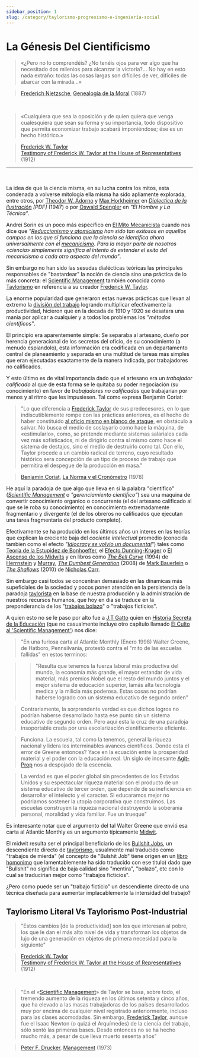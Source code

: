```yaml
---
sidebar_position: 1
slug: /category/taylorismo-progresismo-e-ingeniería-social
---
```


# La Génesis Del Cientificismo

>«¿Pero no lo comprendéis? ¿No tenéis ojos para ver
algo que ha necesitado dos milenios para alcanzar la victoria?... No hay en esto nada extraño: todas las cosas
largas son difíciles de ver, difíciles de abarcar con la
mirada...»

><a href="https://es.wikipedia.org/wiki/Friedrich_Nietzsche" target="_blank" rel="noopener noreferrer">Frederich Nietzsche</a>, [Genealogía de la Moral](https://archive.org/details/la-genealogia-de-la-moral-by-friedrich-nietzsche) (1887)

<br />

>«Cualquiera que sea la oposición y de quien quiera que venga cualesquiera que sean su forma y su importancia, todo dispositivo que permita economizar trabajo acabará imponiéndose; ése es un hecho histórico.»

><a href="https://es.wikipedia.org/wiki/Frederick_Winslow_Taylor" target="_blank" rel="noopener noreferrer">Frederick W. Taylor</a> <br />
>[Testimony of Frederick W. Taylor at the House of Representatives](https://books.google.com.ar/books?id=6y7bAAAAMAAJ&printsec=frontcover&hl=es&source=gbs_ge_summary_r&cad=0#v=onepage&q&f=false) (1912)


<hr />

<br />

La idea de que la ciencia misma, en su lucha contra los mitos, esta condenada a volverse mitología ella misma ha sido apliamente explorada, entre otros, por [Theodor W. Adorno](https://es.wikipedia.org/wiki/Theodor_Adorno) y [Max Horkheimer](/) en *[Dialectica de la ilustración](https://comunicacionyteorias1.files.wordpress.com/2011/08/horkheimer-m-y-adorno-t-w-dialectica-de-la-ilustracion.pdf) <span class="pdf">[PDF]</span>* (1947) o por [Oswald Spengler](https://es.wikipedia.org/wiki/Oswald_Spengler) en *"El Hombre y La Técnica"*.


Andrei Sorin es un poco más especifico en <span class="lnk">[El Mito Mecanicista](/textosI/soft&mind/s&m2) </span> cuando nos dice que *"<span class="lnk">[Reduccionismo y atomicismo](/textosI/soft&mind/s&m2#reduccionismo-y-atomismo)</span> han sido tan exitosos en aquellos campos en los que sí funciona que la ciencia se identifica ahora universalmente con el <a href="https://es.wikipedia.org/wiki/Mecanicismo" target="_blank" rel="noopener noreferrer">mecanicismo</a>. Para la mayor parte de nosotros «ciencia» simplemente significa el intento de extender el exito del mecanicismo a cada otro aspecto del mundo"*.


Sin embargo no han sido las sesudas dialécticas teóricas las principales responsables de "bastardear" la noción de ciencia sino una práctica de lo más concreta: el <span class="lnk">[Scientific Management](/textosi/t&c/t&c3/#scientific-management-acabar-con-el-oficio-para-acabar-con-el-control-obrero-de-los-tiempos-de-producción)</span> también conocida como <a href="https://es.wikipedia.org/wiki/Taylorismo" target="_blank" rel="noopener noreferrer">Taylorismo</a> en referencia a su creador <a href="https://es.wikipedia.org/wiki/Frederick_Winslow_Taylor" target="_blank" rel="noopener noreferrer">Frederick W. Taylor</a>.

La enorme popularidad que generaron estas nuevas prácticas que llevan al extremo la [división del trabajo](https://es.wikipedia.org/wiki/Divisi%C3%B3n_del_trabajo) logrando multiplicar efectivamente la productividad, hicieron que en la decada de 1910 y 1920 se desatara una mania por aplicar a cualquier y a todos los problemas los *"métodos cientificos"*.


El principio era aparentemente simple: Se separaba al artesano, dueño por herencia generacional de los secretos del oficio, de su conocimiento (a menudo espiandolo), esta información era codificada en un departamento central de planeamiento y separada en una multitud de tareas más simples que eran ejecutadas exactamente de la manera indicada, por trabajadores no calificados.


Y esto último es de vital importancia dado que el artesano era un *trabajador calificado* al que de esta forma se le quitaba su poder negociación (su conocimiento) en favor de *trabajadores no calificados* que trabajarian por menos y al rítmo que les impusiesen. Tal como expresa Benjamin Coriat:


>"Lo que diferencia a <a href="https://es.wikipedia.org/wiki/Frederick_Winslow_Taylor" target="_blank" rel="noopener noreferrer">Frederick Taylor</a> de sus predecesores, en lo que indiscutiblemente rompe con las prácticas anteriores, es el hecho de haber constituido <span class="lnk">[al oficio mismo en blanco de ataque](/textosI/t&c/t&c3#scientific-management-acabar-con-el-oficio-para-acabar-con-el-control-obrero-de-los-tiempos-de-producción)</span>, en obstáculo a salvar. No busca el medio de soslayarlo como hace la máquina, de «estimularlo», como, se pretende mediante sistemas salariales cada vez más sofisticados, ni de dirigirlo contra sí mismo como hace el sistema de destajos, sino el medio de destruirlo como tal. Con ello, Taylor procede a un cambio radical de terreno, cuyo resultado histórico sera concepción de un tipo de proceso de trabajo que permitira el despegue de la producción en masa."

>[Benjamin Coriat](https://www.todostuslibros.com/autor/coriat-benjamin), <span class="lnk">[La Norma y el Cronómetro](/textosI/t&c/t&c3)</span> (1978)



He aquí la paradoja de que algo que lleva en sí la palabra "cientifico" (*<span class="lnk">[Scientific Management](/textosi/t&c/t&c3/#scientific-management-acabar-con-el-oficio-para-acabar-con-el-control-obrero-de-los-tiempos-de-producción)</span>* o *"gerenciamiento científico"*) sea una maquina de convertir conocimiento organico o concurrente (el del artesano calificado al que se le roba su conocimiento) en conocimiento extremadamente fragmentario y divergente (el de los obreros no calificados que ejecutan una tarea fragmentaria del producto completo).




Efectivamente se ha producido en los últimos años un interes en las teorías que explican la creciente baja del *cociente intelectual* promedio (conocida tambien como el efecto *"[Idiocracy se volvio un documental](https://medium.com/bouncin-and-behavin-blogs/proof-that-the-movie-idiocracy-is-becoming-a-documentary-602a65737535)"*) tales como [Teoría de la Estupidez de Bonhoeffer](https://es.wikipedia.org/wiki/Idiocracia), el [Efecto Dunning-Kruger](https://es.wikipedia.org/wiki/Efecto_Dunning-Kruger) o [El Ascenso de los Midwits](https://www.youtube.com/watch?v=9agM261CSJU) y en libros como *[The Bell Curve](https://archive.org/details/TheBellCurve_201603/page/n1)* (1994) de [Herrnstein](https://es.wikipedia.org/wiki/Richard_J._Herrnstein) y [Murray](https://es.wikipedia.org/wiki/Charles_Murray), *[The Dumbest Generation](https://archive.org/details/TheDumbestGeneration)* (2008) de [Mark Bauerlein](https://es.wikipedia.org/wiki/Mark_Bauerlein) o *[The Shallows](https://archive.org/details/TheShallowsWhatTheInternetIsDoingToOurBrains)* (2010) de [Nicholas Carr](https://es.wikipedia.org/wiki/Nicholas_Carr).






Sin embargo casi todos se concentran demasiado en las dinamicas más supeficiales de la sociedad y pocos ponen atención en la persistencia de la paradoja <a href="https://es.wikipedia.org/wiki/Taylorismo" target="_blank" rel="noopener noreferrer">taylorista</a> en la base de nuestra producción y la administración de nuestros recursos humanos, que hoy en dia se traduce en la preponderancia de los "[trabajos bolazo](https://en.wikipedia.org/wiki/Bullshit_Jobs)" o "trabajos ficticios".


A quien esto no se le paso por alto fue a <a href="https://es.wikipedia.org/wiki/John_Taylor_Gatto" target="_blank" rel="noopener noreferrer">J.T Gatto</a> quien en <span class="lnk">[Historia Secreta de la Educación](/textosI/category/historia-secreta-de-la-educación-2003-jt-gatto)</span> (que no casualmente incluye otro capítulo llamado <span class="lnk">[El Culto al 'Scientific Management'](/textosI/edu/edu3)</span>) nos dice:

>"En una furiosa carta al Atlantic Monthly (Enero 1998) Walter Greene, de Hatboro, Pennsilvania, protestó contra el "mito de las escuelas fallidas" en estos terminos:


>>"Resulta que tenemos la fuerza laboral más productiva del mundo, la economía más grande, el mayor estandar de vida material, más premios Nobel que el resto del mundo juntos y el mejor sistema de educación superior, lamás alta tecnología medica y la milicia más poderosa. Estas cosas no podrían haberse logrado con un sistema educativo de segundo orden"


>Contrariamente, la sorprendente verdad es que dichos logros no podrían haberse desarrollado hasta ese punto sin un sistema educativo de segundo orden. Pero aquí esta la cruz de una paradoja insoportable crada por una escolarización cientificamente eficiente.


>Funciona. La escuela, tal como la tenemos, general la riqueza nacional y lidera los interminables avances científicos. Donde esta el error de Greene entonces? Yace en la ecuación entre la prosperidad material y el poder con la educación real. Un siglo de incesante [Agit-Prop](https://es.wikipedia.org/wiki/Agitprop) nos a despojado de la escencia.


>La verdad es que el poder global sin precedentes de los Estados Unidos y su espectacular riqueza material son el producto de un sistema educativo de tercer orden, que depende de su ineficiencia en desarrollar el intelecto y el caracter. Si educaramos mejor no podriamos sostener la utopía corporativa que construimos. Las escuelas construyen la riqueza nacional destruyendo la soberania personal, moralidad y vida familiar. Fue un trueque"

Es interesante notar que el argumento del tal Walter Greene que envió esa carta al Atlantic Monthly es un argumento típicamente [Midwit](https://www.youtube.com/watch?v=9agM261CSJU).

El midwit resulta ser el principal beneficiario de los [Bullshit Jobs](https://en.wikipedia.org/wiki/Bullshit_Jobs), un descendiente directo de <a href="https://es.wikipedia.org/wiki/Taylorismo" target="_blank" rel="noopener noreferrer">taylorismo</a>, usualmente mal traducido como "trabajos de mierda" (el concepto de "Bulshit Job" tiene origen en un [libro homonimo](https://en.wikipedia.org/wiki/Bullshit_Jobs) que lamentablemente ha sido traducido con ese titulo) dado que "Bullshit" no significa de baja calidad sino "mentira", "bolazo", etc con lo cual se traducirian mejor como "trabajos ficticios". 


¿Pero como puede ser un "trabajo ficticio" un descendiente directo de una técnica diseñada para aumentar implacablemente la intensidad del trabajo?

## Taylorismo Literal Vs Taylorismo Post-Industrial

>"Estos cambios [de la productividad] son los que interesan al pobre,
los que le dan el más alto nivel de vida y transforman los objetos
de lujo de una generación en objetos de primera necesidad para la
siguiente"

><a href="https://es.wikipedia.org/wiki/Frederick_Winslow_Taylor" target="_blank" rel="noopener noreferrer">Frederick W. Taylor</a> <br />
>[Testimony of Frederick W. Taylor at the House of Representatives](https://books.google.com.ar/books?id=6y7bAAAAMAAJ&printsec=frontcover&hl=es&source=gbs_ge_summary_r&cad=0#v=onepage&q&f=false) (1912)
<br />

>"En el «<span class="lnk">[Scientific Management](/textosi/t&c/t&c3/#scientific-management-acabar-con-el-oficio-para-acabar-con-el-control-obrero-de-los-tiempos-de-producción)</span>» de Taylor se basa, sobre todo, el tremendo aumento de la riqueza en los últimos setenta y cinco años, que ha elevado a las masas trabajadoras de los países desarrollados muy por encima de cualquier nivel registrado anteriormente, incluso para las clases acomodadas. Sin embargo, <a href="https://es.wikipedia.org/wiki/Frederick_Winslow_Taylor" target="_blank" rel="noopener noreferrer">Frederick Taylor</a>, aunque fue el Isaac Newton (o quizá el Arquímedes) de la ciencia del trabajo, sólo sentó las primeras bases. Desde entonces no se ha hecho mucho más, a pesar de que lleva muerto sesenta años"

>[Peter F. Drucker](https://es.wikipedia.org/wiki/Peter_F._Drucker), [Management](https://archive.org/details/management0000pete) (1973)










